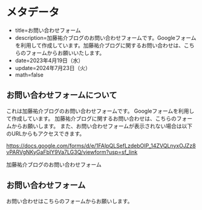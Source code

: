 # メタデータ
- title=お問い合わせフォーム
- description=加藤祐介ブログのお問い合わせフォームです。Googleフォームを利用して作成しています。加藤祐介ブログに関するお問い合わせは、こちらのフォームからお願いいたします。
- date=2023年4月19日（水）
- update=2024年7月23日（火）
- math=false

## お問い合わせフォームについて
これは加藤祐介ブログのお問い合わせフォームです。
Googleフォームを利用して作成しています。
加藤祐介ブログに関するお問い合わせは、こちらのフォームからお願いします。
また、お問い合わせフォームが表示されない場合は以下のURLからもアクセスできます。

https://docs.google.com/forms/d/e/1FAIpQLSefLzdebOIP_14ZVQLnyxOJZz8vPARVgNKyGaFbIY9Va7LG3Q/viewform?usp=sf_link

加藤祐介ブログのお問い合わせフォーム

## お問い合わせフォーム
お問い合わせはこちらのフォームからお願いします。

